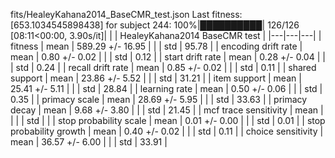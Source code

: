 fits/HealeyKahana2014_BaseCMR_test.json
Last fitness: [653.1034545898438] for subject 244: 100%|██████████| 126/126 [08:11<00:00,  3.90s/it]| | | HealeyKahana2014 BaseCMR test |
|---|---|---|
| fitness | mean | 589.29 +/- 16.95 |
| | std | 95.78 |
| encoding drift rate | mean | 0.80 +/- 0.02 |
| | std | 0.12 |
| start drift rate | mean | 0.28 +/- 0.04 |
| | std | 0.24 |
| recall drift rate | mean | 0.85 +/- 0.02 |
| | std | 0.11 |
| shared support | mean | 23.86 +/- 5.52 |
| | std | 31.21 |
| item support | mean | 25.41 +/- 5.11 |
| | std | 28.84 |
| learning rate | mean | 0.50 +/- 0.06 |
| | std | 0.35 |
| primacy scale | mean | 28.69 +/- 5.95 |
| | std | 33.63 |
| primacy decay | mean | 9.68 +/- 3.80 |
| | std | 21.45 |
| mcf trace sensitivity | mean | |
| | std | |
| stop probability scale | mean | 0.01 +/- 0.00 |
| | std | 0.01 |
| stop probability growth | mean | 0.40 +/- 0.02 |
| | std | 0.11 |
| choice sensitivity | mean | 36.57 +/- 6.00 |
| | std | 33.91 |